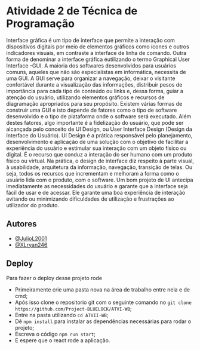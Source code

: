 
# Atividade 2 de Técnica de Programação


Interface gráfica é um tipo de interface que  permite a interação com dispositivos digitais por meio de elementos gráficos
como ícones e outros indicadores visuais, em contraste a interface de linha de comando. 
Outra forma de denominar a interface gráfica éutilizando o termo Graphical User Interface -GUI. 
A maioria dos softwares desenvolvidos para usuários comuns, aqueles que não são especialistas em informática, necessita de uma  GUI. 
A GUI serve para organizar a navegação, deixar o visitante confortável durante a visualização das informações, distribuir pesos de importância para cada tipo de conteúdo
ou links e, dessa forma, guiar a atenção do usuário, utilizando elementos gráficos e recursos de diagramação apropriados para seu propósito. Existem várias formas 
de construir uma GUI e isto depende de fatores como o tipo de software desenvolvido e o tipo de plataforma onde o software será executado. 
Além destes fatores, algo importante é a fidelização do usuário, que pode ser alcançada pelo conceito de UI Design, ou User Interface Design 
(Design da Interface do Usuário). UI Design é a prática responsável pelo planejamento, desenvolvimento e aplicação de uma solução com o objetivo de facilitar a
experiência do usuário e estimular sua interação com um objeto físico ou digital. É o recurso que conduz a interação do ser humano com um produto físico ou virtual. Na 
prática, o design de interface diz respeito à parte visual, à usabilidade, arquitetura da informação, navegação, transição  de telas. Ou seja,
todos os recursos que incrementam e melhoram a forma como o usuário lida com o produto, com o software. 
Um bom projeto de UI antecipa imediatamente as necessidades do usuário e garante que a interface seja fácil de usar e de acessar. 
Ele garante uma boa experiência de interação evitando ou minimizando dificuldades de utilização e frustrações ao utilizador do produto.
## Autores

- [@JulioL2001](https://www.github.com/JulioL2001)
- [@XLryan246](https://www.github.com/XLryan246)




## Deploy

Para fazer o deploy desse projeto rode

- Primeiramente crie uma pasta nova na área de trabalho entre nela e de cmd;
- Após isso clone o repositorio git com o seguinte comando no `git clone https://github.com/Project-BLUELOCK/ATVI-WB`;
- Entre na pasta utilizando `cd ATVII-WB`;
- Dê `npm install` para instalar as dependências necessárias para rodar o projeto;
- Escreva o código `npm run start`;
- E espere que o react rode a aplicação.
